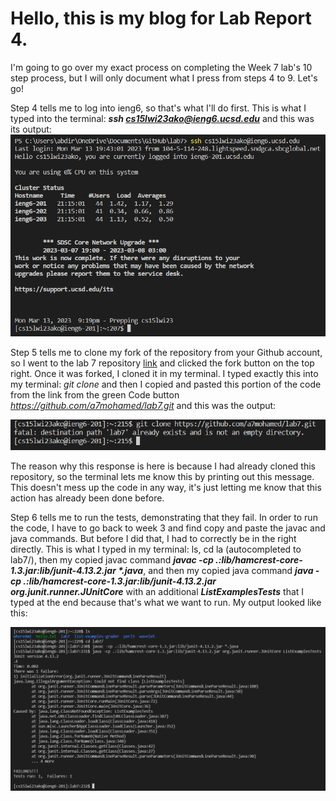 # Hello, this is my blog for Lab Report 4.
I'm going to go over my exact process on completing the Week 7 lab's 10 step process, but I will only document what I press from steps 4 to 9. Let's go!

Step 4 tells me to log into ieng6, so that's what I'll do first. This is what I typed into the terminal: ***ssh cs15lwi23ako@ieng6.ucsd.edu*** and this was its output:
![Image](https://raw.githubusercontent.com/a7mohamed/cse15l-lab-reports/main/SSHLogin.png)


Step 5 tells me to clone my fork of the repository from your Github account, so I went to the lab 7 repository [link](https://github.com/ucsd-cse15l-w23/lab7) and clicked the fork button on the top right. Once it was forked, I cloned it in my terminal. I typed exactly this into my terminal: *git clone* and then I copied and pasted this portion of the code from the link from the green Code button *https://github.com/a7mohamed/lab7.git* and this was the output: 

![Image](https://raw.githubusercontent.com/a7mohamed/cse15l-lab-reports/main/GitClone.png)

The reason why this response is here is because I had already cloned this repository, so the terminal lets me know this by printing out this message. This doesn't mess up the code in any way, it's just letting me know that this action has already been done before.

Step 6 tells me to run the tests, demonstrating that they fail. In order to run the code, I have to go back to week 3 and find copy and paste the javac and java commands. But before I did that, I had to correctly be in the right directly. This is what I typed in my terminal: ls, cd la<tab> (autocompleted to lab7/), then my copied javac command ___javac -cp .:lib/hamcrest-core-1.3.jar:lib/junit-4.13.2.jar *.java___, and then my copied java command ___java -cp .:lib/hamcrest-core-1.3.jar:lib/junit-4.13.2.jar org.junit.runner.JUnitCore___ with an additional ___ListExamplesTests___ that I typed at the end because that's what we want to run. My output looked like this:

![Image](https://raw.githubusercontent.com/a7mohamed/cse15l-lab-reports/main/Javac%26Java.png)
